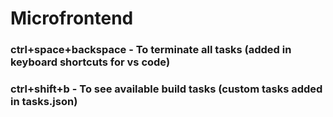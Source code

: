 # Microfrontend

### ctrl+space+backspace - To terminate all tasks (added in keyboard shortcuts for vs code)

### ctrl+shift+b - To see available build tasks (custom tasks added in tasks.json)
